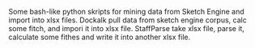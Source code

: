 Some bash-like python skripts for mining data from Sketch Engine and import into xlsx files.
Dockalk pull data from sketch engine corpus, calc some fitch, and impori it into xlsx file.
StaffParse take xlsx file, parse it, calculate some fithes and write it into another xlsx file.
